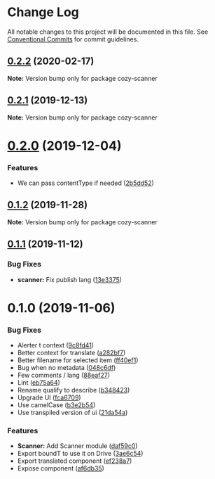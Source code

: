 # Change Log

All notable changes to this project will be documented in this file.
See [Conventional Commits](https://conventionalcommits.org) for commit guidelines.

## [0.2.2](https://github.com/cozy/cozy-libs/compare/cozy-scanner@0.2.1...cozy-scanner@0.2.2) (2020-02-17)

**Note:** Version bump only for package cozy-scanner





## [0.2.1](https://github.com/cozy/cozy-libs/compare/cozy-scanner@0.2.0...cozy-scanner@0.2.1) (2019-12-13)

**Note:** Version bump only for package cozy-scanner





# [0.2.0](https://github.com/cozy/cozy-libs/compare/cozy-scanner@0.1.2...cozy-scanner@0.2.0) (2019-12-04)


### Features

* We can pass contentType if needed ([2b5dd52](https://github.com/cozy/cozy-libs/commit/2b5dd52))





## [0.1.2](https://github.com/cozy/cozy-libs/compare/cozy-scanner@0.1.1...cozy-scanner@0.1.2) (2019-11-28)

**Note:** Version bump only for package cozy-scanner





## [0.1.1](https://github.com/cozy/cozy-libs/compare/cozy-scanner@0.1.0...cozy-scanner@0.1.1) (2019-11-12)


### Bug Fixes

* **scanner:** Fix publish lang ([13e3375](https://github.com/cozy/cozy-libs/commit/13e3375))





# 0.1.0 (2019-11-06)


### Bug Fixes

* Alerter t context ([9c8fd41](https://github.com/cozy/cozy-libs/commit/9c8fd41))
* Better context for translate ([a282bf7](https://github.com/cozy/cozy-libs/commit/a282bf7))
* Better filename for selected item ([ff40ef1](https://github.com/cozy/cozy-libs/commit/ff40ef1))
* Bug when no metadata ([048c6df](https://github.com/cozy/cozy-libs/commit/048c6df))
* Few comments / lang ([88eaf27](https://github.com/cozy/cozy-libs/commit/88eaf27))
* Lint ([eb75a64](https://github.com/cozy/cozy-libs/commit/eb75a64))
* Rename qualify to describe ([b348423](https://github.com/cozy/cozy-libs/commit/b348423))
* Upgrade UI ([fca6709](https://github.com/cozy/cozy-libs/commit/fca6709))
* Use camelCase ([b3e2b54](https://github.com/cozy/cozy-libs/commit/b3e2b54))
* Use transpiled version of ui ([21da54a](https://github.com/cozy/cozy-libs/commit/21da54a))


### Features

* **Scanner:** Add Scanner module ([daf59c0](https://github.com/cozy/cozy-libs/commit/daf59c0))
* Export boundT to use it on Drive ([3ae6c54](https://github.com/cozy/cozy-libs/commit/3ae6c54))
* Export translated component ([ef238a7](https://github.com/cozy/cozy-libs/commit/ef238a7))
* Expose component ([af6db35](https://github.com/cozy/cozy-libs/commit/af6db35))
